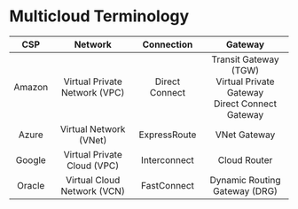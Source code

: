 # Multicloud Terminology





| CSP    | Network                       | Connection     | Gateway                                                                    |
| :----: | :---------------------------: | :------------: | :--------------------------------------------------------------------------: |
| Amazon | Virtual Private Network (VPC) | Direct Connect | Transit Gateway (TGW)<br>Virtual Private Gateway<br>Direct Connect Gateway |
| Azure  | Virtual Network (VNet)        | ExpressRoute   | VNet Gateway                                                               |
| Google | Virtual Private Cloud (VPC)   | Interconnect   | Cloud Router                                                               |
| Oracle | Virtual Cloud Network (VCN)   | FastConnect    | Dynamic Routing Gateway (DRG)                                              |



